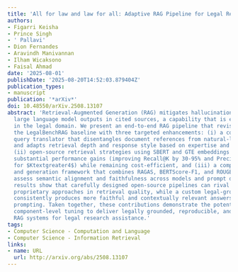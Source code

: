 ```yaml
---
title: 'All for law and law for all: Adaptive RAG Pipeline for Legal Research'
authors:
- Figarri Keisha
- Prince Singh
- ' Pallavi'
- Dion Fernandes
- Aravindh Manivannan
- Ilham Wicaksono
- Faisal Ahmad
date: '2025-08-01'
publishDate: '2025-08-20T14:52:03.879404Z'
publication_types:
- manuscript
publication: '*arXiv*'
doi: 10.48550/arXiv.2508.13107
abstract: 'Retrieval-Augmented Generation (RAG) mitigates hallucinations by grounding
  large language model outputs in cited sources, a capability that is especially critical
  in the legal domain. We present an end-to-end RAG pipeline that revisits and extends
  the LegalBenchRAG baseline with three targeted enhancements: (i) a context-aware
  query translator that disentangles document references from natural-language questions
  and adapts retrieval depth and response style based on expertise and specificity,
  (ii) open-source retrieval strategies using SBERT and GTE embeddings that achieve
  substantial performance gains (improving Recall@K by 30-95% and Precision@K by $sim$2.5$times$
  for $Ktextgreater4$) while remaining cost-efficient, and (iii) a comprehensive evaluation
  and generation framework that combines RAGAS, BERTScore-F1, and ROUGE-Recall to
  assess semantic alignment and faithfulness across models and prompt designs. Our
  results show that carefully designed open-source pipelines can rival or outperform
  proprietary approaches in retrieval quality, while a custom legal-grounded prompt
  consistently produces more faithful and contextually relevant answers than baseline
  prompting. Taken together, these contributions demonstrate the potential of task-aware,
  component-level tuning to deliver legally grounded, reproducible, and cost-effective
  RAG systems for legal research assistance.'
tags:
- Computer Science - Computation and Language
- Computer Science - Information Retrieval
links:
- name: URL
  url: http://arxiv.org/abs/2508.13107
---
```

